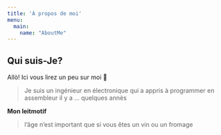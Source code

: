 ```yaml
---
title: 'À propos de moi'
menu:
  main:
    name: "AboutMe"
---
```


## Qui suis-Je?

Allò!  Ici vous lirez un peu sur moi 🤩

> Je suis un ingénieur en électronique 
> qui a appris à programmer en assembleur il y a ... quelques annès

**Mon leitmotif** 
>l’âge n’est important que si vous êtes un vin ou un fromage
